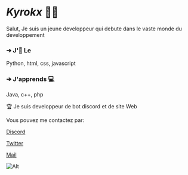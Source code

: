 # **_Kyrokx_** 👋🏿

Salut, Je suis un jeune developpeur qui debute dans le vaste monde du developpement

### ➔ J'🧡 Le 


Python, html, css, javascript

### ➔ J'apprends 💻


Java, c++, php



🏆 Je suis developpeur de bot discord et  de site Web

Vous pouvez me contactez par:

[Discord](https://discord.gg/rPS55gBvpz)


[Twitter](https://twitter.com/Kyrokx_Gaming)


[Mail](mailto:kyrokxdev@gmail.com)

![Alt](https://cdn.discordapp.com/attachments/782722583681564703/793773913666617344/gif.gif)
